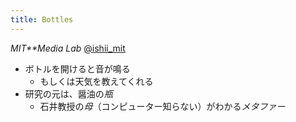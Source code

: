 ```yaml
---
title: Bottles
---
```


*MIT**Media Lab* [@ishii_mit](@ishii_mit.md)

* ボトルを開けると音が鳴る
  * もしくは天気を教えてくれる
* 研究の元は、醤油の*瓶*
  * 石井教授の*母*（コンピューター知らない）がわかる*メタファー*

